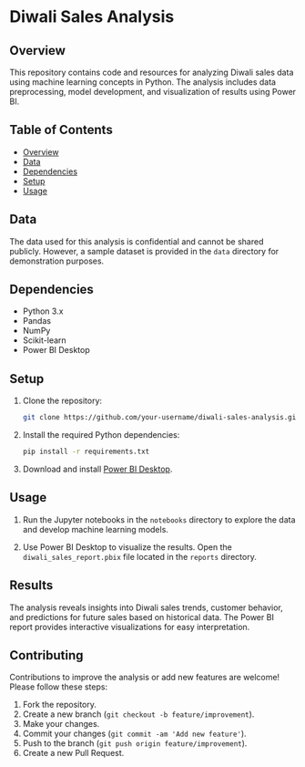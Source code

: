 
# Diwali Sales Analysis

## Overview

This repository contains code and resources for analyzing Diwali sales data using machine learning concepts in Python. The analysis includes data preprocessing, model development, and visualization of results using Power BI.

## Table of Contents

- [Overview](#overview)
- [Data](#data)
- [Dependencies](#dependencies)
- [Setup](#setup)
- [Usage](#usage)


## Data

The data used for this analysis is confidential and cannot be shared publicly. However, a sample dataset is provided in the `data` directory for demonstration purposes.

## Dependencies

- Python 3.x
- Pandas
- NumPy
- Scikit-learn
- Power BI Desktop

## Setup

1. Clone the repository:

    ```bash
    git clone https://github.com/your-username/diwali-sales-analysis.git
    ```

2. Install the required Python dependencies:

    ```bash
    pip install -r requirements.txt
    ```

3. Download and install [Power BI Desktop](https://powerbi.microsoft.com/en-us/desktop/).

## Usage

1. Run the Jupyter notebooks in the `notebooks` directory to explore the data and develop machine learning models.

2. Use Power BI Desktop to visualize the results. Open the `diwali_sales_report.pbix` file located in the `reports` directory.

## Results

The analysis reveals insights into Diwali sales trends, customer behavior, and predictions for future sales based on historical data. The Power BI report provides interactive visualizations for easy interpretation.

## Contributing

Contributions to improve the analysis or add new features are welcome! Please follow these steps:

1. Fork the repository.
2. Create a new branch (`git checkout -b feature/improvement`).
3. Make your changes.
4. Commit your changes (`git commit -am 'Add new feature'`).
5. Push to the branch (`git push origin feature/improvement`).
6. Create a new Pull Request.

